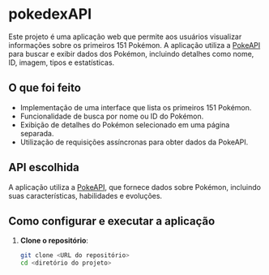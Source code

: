 # pokedexAPI
Este projeto é uma aplicação web que permite aos usuários visualizar informações sobre os primeiros 151 Pokémon. A aplicação utiliza a [PokeAPI](https://pokeapi.co/) para buscar e exibir dados dos Pokémon, incluindo detalhes como nome, ID, imagem, tipos e estatísticas.

## O que foi feito

- Implementação de uma interface que lista os primeiros 151 Pokémon.
- Funcionalidade de busca por nome ou ID do Pokémon.
- Exibição de detalhes do Pokémon selecionado em uma página separada.
- Utilização de requisições assíncronas para obter dados da PokeAPI.

## API escolhida

A aplicação utiliza a [PokeAPI](https://pokeapi.co/), que fornece dados sobre Pokémon, incluindo suas características, habilidades e evoluções.

## Como configurar e executar a aplicação

1. **Clone o repositório**:
   ```bash
   git clone <URL do repositório>
   cd <diretório do projeto>
